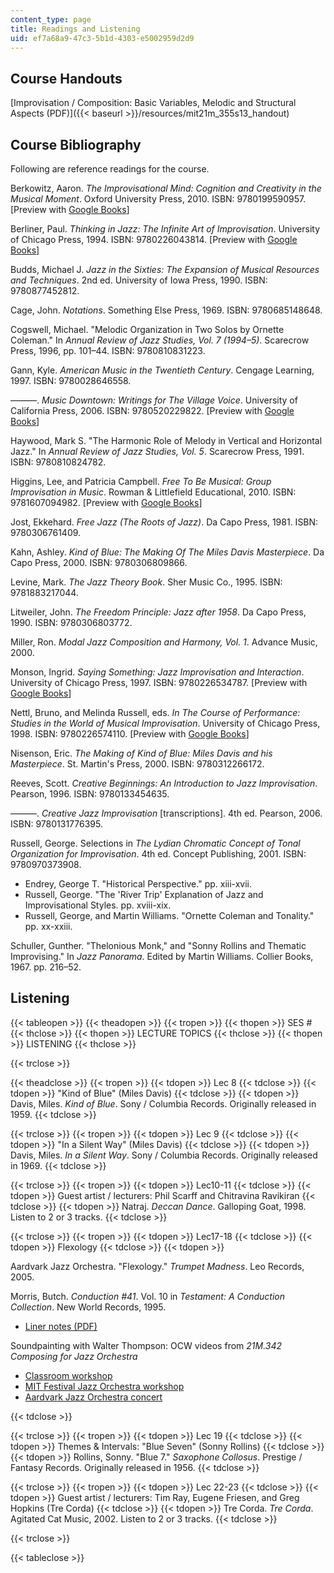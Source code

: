 ```yaml
---
content_type: page
title: Readings and Listening
uid: ef7a68a9-47c3-5b1d-4303-e5002959d2d9
---
```


Course Handouts
---------------

[Improvisation / Composition: Basic Variables, Melodic and Structural Aspects (PDF)]({{< baseurl >}}/resources/mit21m_355s13_handout)

Course Bibliography
-------------------

Following are reference readings for the course.

Berkowitz, Aaron. _The Improvisational Mind: Cognition and Creativity in the Musical Moment_. Oxford University Press, 2010. ISBN: 9780199590957. \[Preview with [Google Books](http://books.google.com/books?id=jtrB8ptcsDQC&pg=PAfrontcover)\]

Berliner, Paul. _Thinking in Jazz: The Infinite Art of Improvisation_. University of Chicago Press, 1994. ISBN: 9780226043814. \[Preview with [Google Books](http://books.google.com/books?id=tqPnM_e4CPYC&pg=PAfrontcover)\]

Budds, Michael J. _Jazz in the Sixties: The Expansion of Musical Resources and Techniques_. 2nd ed. University of Iowa Press, 1990. ISBN: 9780877452812.

Cage, John. _Notations_. Something Else Press, 1969. ISBN: 9780685148648.

Cogswell, Michael. "Melodic Organization in Two Solos by Ornette Coleman." In _Annual Review of Jazz Studies, Vol. 7 (1994–5)_. Scarecrow Press, 1996, pp. 101–44. ISBN: 9780810831223.

Gann, Kyle. _American Music in the Twentieth Century_. Cengage Learning, 1997. ISBN: 9780028646558.

———. _Music Downtown: Writings for The Village Voice_. University of California Press, 2006. ISBN: 9780520229822. \[Preview with [Google Books](http://books.google.com/books?id=6Tk8AUmr6vIC&pg=PAfrontcover)\]

Haywood, Mark S. "The Harmonic Role of Melody in Vertical and Horizontal Jazz." In _Annual Review of Jazz Studies, Vol. 5_. Scarecrow Press, 1991. ISBN: 9780810824782.

Higgins, Lee, and Patricia Campbell. _Free To Be Musical: Group Improvisation in Music_. Rowman & Littlefield Educational, 2010. ISBN: 9781607094982. \[Preview with [Google Books](http://books.google.com/books?id=TGYN-kI_DMoC&pg=PAfrontcover)\]

Jost, Ekkehard. _Free Jazz (The Roots of Jazz)_. Da Capo Press, 1981. ISBN: 9780306761409.

Kahn, Ashley. _Kind of Blue: The Making Of The Miles Davis Masterpiece_. Da Capo Press, 2000. ISBN: 9780306809866.

Levine, Mark. _The Jazz Theory Book_. Sher Music Co., 1995. ISBN: 9781883217044.

Litweiler, John. _The Freedom Principle: Jazz after 1958_. Da Capo Press, 1990. ISBN: 9780306803772.

Miller, Ron. _Modal Jazz Composition and Harmony, Vol. 1_. Advance Music, 2000.

Monson, Ingrid. _Saying Something: Jazz Improvisation and Interaction_. University of Chicago Press, 1997. ISBN: 9780226534787. \[Preview with [Google Books](http://books.google.com/books?id=1nCBzMvZ_FMC&pg=PAfrontcover)\]

Nettl, Bruno, and Melinda Russell, eds. _In The Course of Performance: Studies in the World of Musical Improvisation_. University of Chicago Press, 1998. ISBN: 9780226574110. \[Preview with [Google Books](http://books.google.com/books?id=74IIU85CKmAC&pg=PAfrontcover)\]

Nisenson, Eric. _The Making of Kind of Blue: Miles Davis and his Masterpiece_. St. Martin's Press, 2000. ISBN: 9780312266172.

Reeves, Scott. _Creative Beginnings: An Introduction to Jazz Improvisation_. Pearson, 1996. ISBN: 9780133454635.

———. _Creative Jazz Improvisation_ \[transcriptions\]. 4th ed. Pearson, 2006. ISBN: 9780131776395.

Russell, George. Selections in _The Lydian Chromatic Concept of Tonal Organization for Improvisation_. 4th ed. Concept Publishing, 2001. ISBN: 9780970373908.

*   Endrey, George T. "Historical Perspective." pp. xiii-xvii.
*   Russell, George. "The 'River Trip' Explanation of Jazz and Improvisational Styles. pp. xviii-xix.
*   Russell, George, and Martin Williams. "Ornette Coleman and Tonality." pp. xx-xxiii.

Schuller, Gunther. "Thelonious Monk," and "Sonny Rollins and Thematic Improvising." In _Jazz Panorama_. Edited by Martin Williams. Collier Books, 1967. pp. 216–52.

Listening
---------

{{< tableopen >}}
{{< theadopen >}}
{{< tropen >}}
{{< thopen >}}
SES #
{{< thclose >}}
{{< thopen >}}
LECTURE TOPICS
{{< thclose >}}
{{< thopen >}}
LISTENING
{{< thclose >}}

{{< trclose >}}

{{< theadclose >}}
{{< tropen >}}
{{< tdopen >}}
Lec 8
{{< tdclose >}}
{{< tdopen >}}
"Kind of Blue" (Miles Davis)
{{< tdclose >}}
{{< tdopen >}}
Davis, Miles. _Kind of Blue_. Sony / Columbia Records. Originally released in 1959.
{{< tdclose >}}

{{< trclose >}}
{{< tropen >}}
{{< tdopen >}}
Lec 9
{{< tdclose >}}
{{< tdopen >}}
"In a Silent Way" (Miles Davis)
{{< tdclose >}}
{{< tdopen >}}
Davis, Miles. _In a Silent Way_. Sony / Columbia Records. Originally released in 1969.
{{< tdclose >}}

{{< trclose >}}
{{< tropen >}}
{{< tdopen >}}
Lec10-11
{{< tdclose >}}
{{< tdopen >}}
Guest artist / lecturers: Phil Scarff and Chitravina Ravikiran
{{< tdclose >}}
{{< tdopen >}}
Natraj. _Deccan Dance_. Galloping Goat, 1998. Listen to 2 or 3 tracks.
{{< tdclose >}}

{{< trclose >}}
{{< tropen >}}
{{< tdopen >}}
Lec17-18
{{< tdclose >}}
{{< tdopen >}}
Flexology
{{< tdclose >}}
{{< tdopen >}}


Aardvark Jazz Orchestra. "Flexology." _Trumpet Madness_. Leo Records, 2005.

Morris, Butch. _Conduction #41_. Vol. 10 in _Testament: A Conduction Collection_. New World Records, 1995.

*   [Liner notes (PDF)](https://nwr-site-liner-notes.s3.amazonaws.com/80487.pdf)

Soundpainting with Walter Thompson: OCW videos from _21M.342 Composing for Jazz Orchestra_

*   [Classroom workshop](/courses/21m-342-composing-for-jazz-orchestra-fall-2008/pages/video-and-audio-classes/lecture-21)
*   [MIT Festival Jazz Orchestra workshop](/courses/21m-342-composing-for-jazz-orchestra-fall-2008/pages/video-and-audio-classes/event-10)
*   [Aardvark Jazz Orchestra concert](/courses/21m-342-composing-for-jazz-orchestra-fall-2008/pages/video-and-audio-classes/spring-2009-event)


{{< tdclose >}}

{{< trclose >}}
{{< tropen >}}
{{< tdopen >}}
Lec 19
{{< tdclose >}}
{{< tdopen >}}
Themes & Intervals: "Blue Seven" (Sonny Rollins)
{{< tdclose >}}
{{< tdopen >}}
Rollins, Sonny. "Blue 7." _Saxophone Collosus_. Prestige / Fantasy Records. Originally released in 1956.
{{< tdclose >}}

{{< trclose >}}
{{< tropen >}}
{{< tdopen >}}
Lec 22-23
{{< tdclose >}}
{{< tdopen >}}
Guest artist / lecturers: Tim Ray, Eugene Friesen, and Greg Hopkins (Tre Corda)
{{< tdclose >}}
{{< tdopen >}}
Tre Corda. _Tre Corda_. Agitated Cat Music, 2002. Listen to 2 or 3 tracks.
{{< tdclose >}}

{{< trclose >}}

{{< tableclose >}}